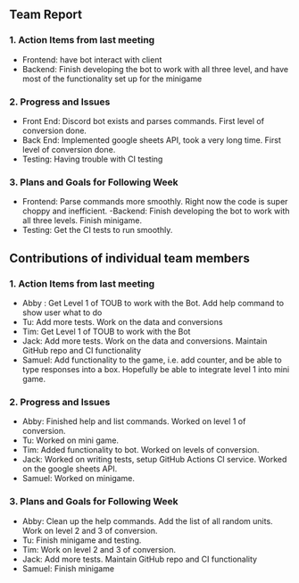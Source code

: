 ## Team Report

### 1. Action Items from last meeting

- Frontend: have bot interact with client
- Backend: Finish developing the bot to work with all three level, and have most of the functionality set up for the minigame

### 2. Progress and Issues

- Front End: Discord bot exists and parses commands. First level of conversion done.
- Back End: Implemented google sheets API, took a very long time. First level of conversion done.
- Testing: Having trouble with CI testing

### 3. Plans and Goals for Following Week

- Frontend: Parse commands more smoothly. Right now the code is super choppy and inefficient. 
-Backend: Finish developing the bot to work with all three levels. Finish minigame.
- Testing: Get the CI tests to run smoothly.

## Contributions of individual team members

### 1. Action Items from last meeting
- Abby : Get Level 1 of TOUB to work with the Bot. Add help command to show user what to do
- Tu: Add more tests. Work on the data and conversions
- Tim: Get Level 1 of TOUB to work with the Bot
- Jack: Add more tests. Work on the data and conversions. Maintain GitHub repo and CI functionality
- Samuel: Add functionality to the game, i.e. add counter, and be able to type responses into a box. Hopefully be able to integrate level 1 into mini game. 


### 2. Progress and Issues

- Abby: Finished help and list commands. Worked on level 1 of conversion.
- Tu: Worked on mini game.
- Tim: Added functionality to bot. Worked on levels of conversion. 
- Jack: Worked on writing tests, setup GitHub Actions CI service. Worked on the google sheets API.
- Samuel: Worked on minigame.


### 3. Plans and Goals for Following Week

- Abby: Clean up the help commands. Add the list of all random units. Work on level 2 and 3 of conversion.
- Tu: Finish minigame and testing.
- Tim: Work on level 2 and 3 of conversion.
- Jack: Add more tests. Maintain GitHub repo and CI functionality
- Samuel: Finish minigame

